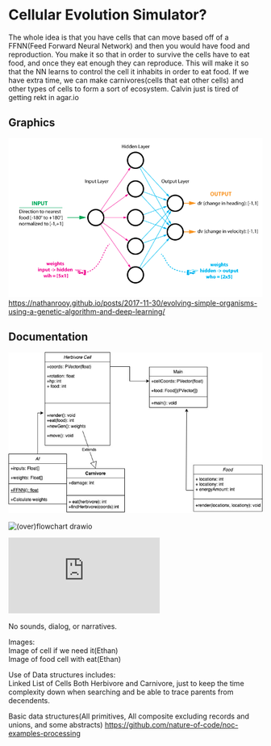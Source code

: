 # Cellular Evolution Simulator?
The whole idea is that you have cells that can move based off of a FFNN(Feed Forward Neural Network) and then you would have food and reproduction. You make it so that in order to survive the cells have to eat food, and once they eat enough they can reproduce. This will make it so that the NN learns to control the cell it inhabits in order to eat food. If we have extra time, we can make carnivores(cells that eat other cells) and other types of cells to form a sort of ecosystem. Calvin just is tired of getting rekt in agar.io

## Graphics
![Neural Network Example](https://github.com/CalvinWebb/A1GroupProject/blob/main/images/organism-neural-network.png)
https://nathanrooy.github.io/posts/2017-11-30/evolving-simple-organisms-using-a-genetic-algorithm-and-deep-learning/
## Documentation
![cellEvo](https://github.com/CalvinWebb/A1GroupProject/blob/main/images/cellEvo%20(1).jpg?raw=true)

![(over)flowchart drawio](https://user-images.githubusercontent.com/89152916/198042459-164802d0-2687-4ce7-8ca7-5016b3c6fdbf.png)

![Gantt chart](https://github.com/CalvinWebb/A1GroupProject/blob/main/images/Group%201%20CP2%20GANTT%20CHART%20TEMPLATE%20-%20Gantt%20Chart%20Template.pdf)

No sounds, dialog, or narratives.

Images:\
Image of cell if we need it(Ethan)\
Image of food cell with eat(Ethan)

Use of Data structures includes:\
Linked List of Cells Both Herbivore and Carnivore, just to keep the time complexity down when searching and be able to trace parents from decendents.

Basic data structures(All primitives, All composite excluding records and unions, and some abstracts) https://github.com/nature-of-code/noc-examples-processing
